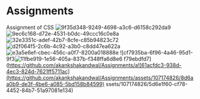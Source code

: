 # Assignments
Assignment of CSS
![9f35d348-9249-4698-a3c6-d6158c292da9](https://github.com/akankshakandwal/Assignments/assets/107174826/ba066946-df12-4121-bd55-2281402f4165)
![9ec6c168-d72e-4531-b0dc-49ccc16c0e8a](https://github.com/akankshakandwal/Assignments/assets/107174826/4e89f4dd-b448-4307-b479-9532250ba0c0)
![32e3351c-adef-42b7-8cfe-c85b94823c72](https://github.com/akankshakandwal/Assignments/assets/107174826/37e5537e-ccd2-4e50-814e-30b3d138ebfd)
![d2f064f5-2c6b-4c92-a3b0-c8dd47ea622a](https://github.com/akankshakandwal/Assignments/assets/107174826/8cc48ee2-e1ff-4e7a-81a3-036eac72d872)
![e3a5e6ef-cbec-456c-a0f7-8200a018888e](https://github.com/akankshakandwal/Assignments/assets/107174826/dcc5ded3-15e3-4e99-9e68-2cc63b4a4ffe)
![cf7935ba-6f96-4a46-95d1-9f3![11fbe919-1e56-405a-837b-f348ffa6d8e6](https://github.com/akankshakandwal/Assignments/assets/107174826/23b82d5c-15b1-4a24-99f4-c72ad53838e7)
f79ebdfd7](https://github.com/akankshakandwal/Assignments/a![61acfdc3-938d-4ec3-824d-7621ff5711ac](https://github.com/akankshakandwal/Assignments/assets/107174826/8d6aa0b9-de3f-4be6-a085-5bd158b84599)
ssets/107174826/5d6e1f60-cf78-4452-84b7-51a97081e134)
